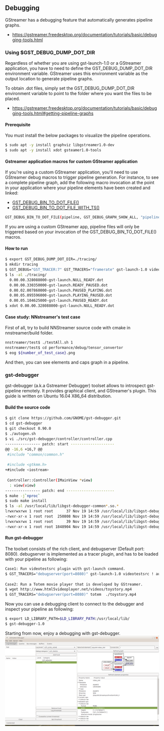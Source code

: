 
## Debugging
 GStreamer has a debugging feature that automatically generates pipeline graphs. 
* https://gstreamer.freedesktop.org/documentation/tutorials/basic/debugging-tools.html

### Using $GST_DEBUG_DUMP_DOT_DIR

Regardless of whether you are using gst-launch-1.0 or a GStreamer application, you have to need to define the GST_DEBUG_DUMP_DOT_DIR environment variable.
GStreamer uses this environment variable as the output location to generate pipeline graphs.

To obtain .dot files, simply set the GST_DEBUG_DUMP_DOT_DIR environment variable to point to the folder where you want the files to be placed.
* https://gstreamer.freedesktop.org/documentation/tutorials/basic/debugging-tools.html#getting-pipeline-graphs

#### Prerequisite
You must install the below packages to visualize the pipeline operations.
```bash
$ sudo apt -y install graphviz libgstreamer1.0-dev
$ sudo apt -y install xdot gsteamer1.0-tools
```

#### Gstreamer application macros for custom GSteamer application

If you're using a custom GStreamer application, you'll need to use GStreamer debug macros to trigger pipeline generation.
For instance, to see a complete pipeline graph, add the following macro invocation at the point in your application where your pipeline elements have been created and linked:
* [GST_DEBUG_BIN_TO_DOT_FILE()](https://gstreamer.freedesktop.org/data/doc/gstreamer/head/gstreamer/html/gstreamer-GstInfo.html#GST-DEBUG-BIN-TO-DOT-FILE:CAPS)
* [GST_DEBUG_BIN_TO_DOT_FILE_WITH_TS()](https://gstreamer.freedesktop.org/data/doc/gstreamer/head/gstreamer/html/gstreamer-GstInfo.html#GST-DEBUG-BIN-TO-DOT-FILE-WITH-TS:CAPS)

```bash
GST_DEBUG_BIN_TO_DOT_FILE(pipeline, GST_DEBUG_GRAPH_SHOW_ALL, "pipeline")
```
If you are using a custom GStreamer app, pipeline files will only be triggered based on your invocation of the GST_DEBUG_BIN_TO_DOT_FILE() macros.

#### How to run

```bash
$ export GST_DEBUG_DUMP_DOT_DIR=./tracing/
$ mkdir tracing
$ GST_DEBUG="GST_TRACER:7" GST_TRACERS="framerate" gst-launch-1.0 videotestsrc ! videorate max-rate=15 ! fakesink sync=true
$ ls -al ./tracing/
  0.00.00.328088000-gst-launch.NULL_READY.dot
  0.00.00.330350000-gst-launch.READY_PAUSED.dot
  0.00.02.007860000-gst-launch.PAUSED_PLAYING.dot
  0.00.05.095596000-gst-launch.PLAYING_PAUSED.dot
  0.00.05.104625000-gst-launch.PAUSED_READY.dot
$ xdot 0.00.00.328088000-gst-launch.NULL_READY.dot
```

#### Case study: NNstreamer's test case

First of all, try to build NNStreamer source code with cmake in nnstreamer/build folder.

```bash
nnstreamer/test$ ./testAll.sh 1
nnstreamer/test$ cd performance/debug/tensor_convertor
$ eog ${number_of_test_case}.png
```

And then, you can see elements and caps graph in a pipeline.


### gst-debugger
gst-debugger (a.k.a Gstreamer Debugger) toolset allows to introspect gst-pipeline remotely. It provides graphical client, and GStreamer's plugin.
This guide is written on Ubuntu 16.04 X86_64 distribution.

#### Build the source code
```bash
$ git clone https://github.com/GNOME/gst-debugger.git
$ cd gst-debugger
$ git checkout 0.90.0
$ ./autogen.sh
$ vi ./src/gst-debugger/controller/controller.cpp
---------------- patch: start --------------------
@@ -16,6 +16,7 @@
 #include "common/common.h"

 #include <gtkmm.h>
+#include <iostream>

 Controller::Controller(IMainView *view)
  : view(view)
---------------- patch: end ----------------------
$ make -j`nproc`
$ sudo make install
$ ls -al /usr/local/lib/libgst-debugger-common*.so.*
lrwxrwxrwx 1 root root      37 Nov 19 14:59 /usr/local/lib/libgst-debugger-common-c-0.1.so.0 -> libgst-debugger-common-c-0.1.so.0.0.0
-rwxr-xr-x 1 root root  250808 Nov 19 14:59 /usr/local/lib/libgst-debugger-common-c-0.1.so.0.0.0
lrwxrwxrwx 1 root root      39 Nov 19 14:59 /usr/local/lib/libgst-debugger-common-cpp-0.1.so.0 -> libgst-debugger-common-cpp-0.1.so.0.0.0
-rwxr-xr-x 1 root root 1848904 Nov 19 14:59 /usr/local/lib/libgst-debugger-common-cpp-0.1.so.0.0.0

```

#### Run gst-debugger
The toolset consists of the rich client, and debugserver (Default port: 8080). debugserver is implemented as a tracer plugin, and has to be loaded with your pipeline as following:
```bash
Case1: Run videotestsrc plugin with gst-launch command.
$ GST_TRACERS="debugserver(port=8080)" gst-launch-1.0 videotestsrc ! autovideosink

Case2: Run a Totem movie player that is developed by GStreamer.
$ wget http://www.html5videoplayer.net/videos/toystory.mp4
$ GST_TRACERS="debugserver(port=8080)" totem  ./toystory.mp4
```

Now you can use a debugging client to connect to the debugger and inspect your pipeline as following:
```bash
$ export LD_LIBRARY_PATH=$LD_LIBRARY_PATH:/usr/local/lib/
$ gst-debugger-1.0
```
Starting from now, enjoy a debugging with gst-debugger.
<img src=gstreamer-debugger-screen.png border=0></img>

